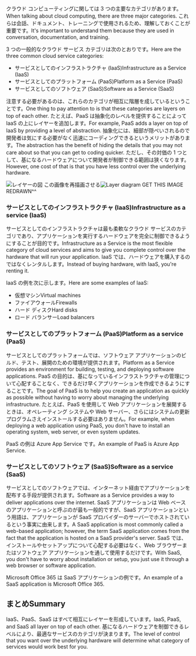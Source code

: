 <span data-ttu-id="40dcc-101">クラウド コンピューティングに関しては 3 つの主要なカテゴリがあります。</span><span class="sxs-lookup"><span data-stu-id="40dcc-101">When talking about cloud computing, there are three major categories.</span></span> <span data-ttu-id="40dcc-102">これらは会話、ドキュメント、トレーニングで使用されるため、理解しておくことが重要です。</span><span class="sxs-lookup"><span data-stu-id="40dcc-102">It's important to understand them because they are used in conversation, documentation, and training.</span></span>

<span data-ttu-id="40dcc-103">3 つの一般的なクラウド サービス カテゴリは次のとおりです。</span><span class="sxs-lookup"><span data-stu-id="40dcc-103">Here are the three common cloud service categories:</span></span>

- <span data-ttu-id="40dcc-104">サービスとしてのインフラストラクチャ (IaaS)</span><span class="sxs-lookup"><span data-stu-id="40dcc-104">Infrastructure as a Service (IaaS)</span></span>
- <span data-ttu-id="40dcc-105">サービスとしてのプラットフォーム (PaaS)</span><span class="sxs-lookup"><span data-stu-id="40dcc-105">Platform as a Service (PaaS)</span></span>
- <span data-ttu-id="40dcc-106">サービスとしてのソフトウェア (SaaS)</span><span class="sxs-lookup"><span data-stu-id="40dcc-106">Software as a Service (SaaS)</span></span>

<span data-ttu-id="40dcc-107">注意する必要があるのは、これらのカテゴリが相互に階層を成しているということです。</span><span class="sxs-lookup"><span data-stu-id="40dcc-107">One thing to pay attention to is that these categories are layers on top of each other.</span></span> <span data-ttu-id="40dcc-108">たとえば、PaaS は抽象化のレベルを提供することによって IaaS の上にレイヤーを追加します。</span><span class="sxs-lookup"><span data-stu-id="40dcc-108">For example, PaaS adds a layer on top of IaaS by providing a level of abstraction.</span></span> <span data-ttu-id="40dcc-109">抽象化には、細部が隠ぺいされるので開発者は気にする必要がなく迅速にコーディングできるというメリットがあります。</span><span class="sxs-lookup"><span data-stu-id="40dcc-109">The abstraction has the benefit of hiding the details that you may not care about so that you can get to coding quicker.</span></span> <span data-ttu-id="40dcc-110">ただし、その対価の 1 つとして、基になるハードウェアについて開発者が制御できる範囲は狭くなります。</span><span class="sxs-lookup"><span data-stu-id="40dcc-110">However, one cost of that is that you have less control over the underlying hardware.</span></span>

<span data-ttu-id="40dcc-111">![レイヤーの図](../media-drafts/5-layer-diagram.jpg) この画像を再描画させる</span><span class="sxs-lookup"><span data-stu-id="40dcc-111">![Layer diagram](../media-drafts/5-layer-diagram.jpg) GET THIS IMAGE REDRAWN^^</span></span>

### <a name="infrastructure-as-a-service-iaas"></a><span data-ttu-id="40dcc-112">サービスとしてのインフラストラクチャ (IaaS)</span><span class="sxs-lookup"><span data-stu-id="40dcc-112">Infrastructure as a service (IaaS)</span></span>

<span data-ttu-id="40dcc-113">サービスとしてのインフラストラクチャは最も柔軟なクラウド サービスのカテゴリであり、アプリケーションを実行するハードウェアを完全に制御できるようにすることが目的です。</span><span class="sxs-lookup"><span data-stu-id="40dcc-113">Infrastructure as a Service is the most flexible category of cloud services and aims to give you complete control over the hardware that will run your application.</span></span> <span data-ttu-id="40dcc-114">IaaS では、ハードウェアを購入するのではなくレンタルします。</span><span class="sxs-lookup"><span data-stu-id="40dcc-114">Instead of buying hardware, with IaaS, you're renting it.</span></span>

<span data-ttu-id="40dcc-115">IaaS の例を次に示します。</span><span class="sxs-lookup"><span data-stu-id="40dcc-115">Here are some examples of IaaS:</span></span>

- <span data-ttu-id="40dcc-116">仮想マシン</span><span class="sxs-lookup"><span data-stu-id="40dcc-116">Virtual machines</span></span>
- <span data-ttu-id="40dcc-117">ファイアウォール</span><span class="sxs-lookup"><span data-stu-id="40dcc-117">Firewalls</span></span>
- <span data-ttu-id="40dcc-118">ハード ディスク</span><span class="sxs-lookup"><span data-stu-id="40dcc-118">Hard disks</span></span>
- <span data-ttu-id="40dcc-119">ロード バランサー</span><span class="sxs-lookup"><span data-stu-id="40dcc-119">Load balancers</span></span>

### <a name="platform-as-a-service-paas"></a><span data-ttu-id="40dcc-120">サービスとしてのプラットフォーム (PaaS)</span><span class="sxs-lookup"><span data-stu-id="40dcc-120">Platform as a service (PaaS)</span></span>

<span data-ttu-id="40dcc-121">サービスとしてのプラットフォームでは、ソフトウェア アプリケーションのビルド、テスト、展開のための環境が提供されます。</span><span class="sxs-lookup"><span data-stu-id="40dcc-121">Platform as a Service provides an environment for building, testing, and deploying software applications.</span></span> <span data-ttu-id="40dcc-122">PaaS の目的は、基になっているインフラストラクチャの管理について心配することなく、できるだけ早くアプリケーションを作成できるようにすることです。</span><span class="sxs-lookup"><span data-stu-id="40dcc-122">The goal of PaaS is to help you create an application as quickly as possible without having to worry about managing the underlying infrastructure.</span></span> <span data-ttu-id="40dcc-123">たとえば、PaaS を使用して Web アプリケーションを展開するときは、オペレーティング システムや Web サーバー、さらにはシステムの更新プログラムさえインストールする必要はありません。</span><span class="sxs-lookup"><span data-stu-id="40dcc-123">For example, when deploying a web application using PaaS, you don't have to install an operating system, web server, or even system updates.</span></span> 

<span data-ttu-id="40dcc-124">PaaS の例は Azure App Service です。</span><span class="sxs-lookup"><span data-stu-id="40dcc-124">An example of PaaS is Azure App Service.</span></span>

### <a name="software-as-a-service-saas"></a><span data-ttu-id="40dcc-125">サービスとしてのソフトウェア (SaaS)</span><span class="sxs-lookup"><span data-stu-id="40dcc-125">Software as a service (SaaS)</span></span>

<span data-ttu-id="40dcc-126">サービスとしてのソフトウェアでは、インターネット経由でアプリケーションを配布する手段が提供されます。</span><span class="sxs-lookup"><span data-stu-id="40dcc-126">Software as a Service provides a way to deliver applications over the internet.</span></span> <span data-ttu-id="40dcc-127">SaaS アプリケーションは Web ベースのアプリケーションと呼ぶのが最も一般的ですが、SaaS アプリケーションという用語は、アプリケーションが SaaS プロバイダーのサーバーでホストされているという事実に由来します。</span><span class="sxs-lookup"><span data-stu-id="40dcc-127">A SaaS application is most commonly called a web-based application; however, the term SaaS application comes from the fact that the application is hosted on a SaaS provider's server.</span></span> <span data-ttu-id="40dcc-128">SaaS では、インストールやセットアップについて心配する必要はなく、Web ブラウザーまたはソフトウェア アプリケーションを通して使用するだけです。</span><span class="sxs-lookup"><span data-stu-id="40dcc-128">With SaaS, you don't have to worry about installation or setup, you just use it through a web browser or software application.</span></span> 

<span data-ttu-id="40dcc-129">Microsoft Office 365 は SaaS アプリケーションの例です。</span><span class="sxs-lookup"><span data-stu-id="40dcc-129">An example of a SaaS application is Microsoft Office 365.</span></span>

## <a name="summary"></a><span data-ttu-id="40dcc-130">まとめ</span><span class="sxs-lookup"><span data-stu-id="40dcc-130">Summary</span></span>

<span data-ttu-id="40dcc-131">IaaS、PaaS、SaaS はすべて相互にレイヤーを形成しています。</span><span class="sxs-lookup"><span data-stu-id="40dcc-131">IaaS, PaaS, and SaaS all layer on top of each other.</span></span> <span data-ttu-id="40dcc-132">基になるハードウェアを制御できるレベルにより、最適なサービスのカテゴリが決まります。</span><span class="sxs-lookup"><span data-stu-id="40dcc-132">The level of control that you want over the underlying hardware will determine what category of services would work best for you.</span></span>
